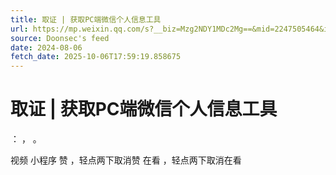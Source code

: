 ```yaml
---
title: 取证 | 获取PC端微信个人信息工具
url: https://mp.weixin.qq.com/s?__biz=Mzg2NDY1MDc2Mg==&mid=2247505464&idx=1&sn=793d7ba0c09ff60f3c1745a7c3c74778
source: Doonsec's feed
date: 2024-08-06
fetch_date: 2025-10-06T17:59:19.858675
---
```


# 取证 | 获取PC端微信个人信息工具

：
，
。

视频
小程序
赞
，轻点两下取消赞
在看
，轻点两下取消在看